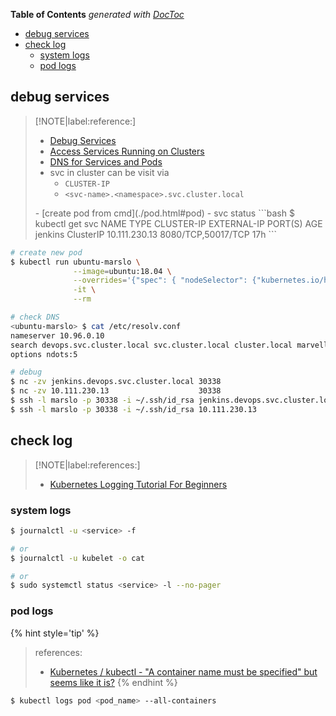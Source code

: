 <!-- START doctoc generated TOC please keep comment here to allow auto update -->
<!-- DON'T EDIT THIS SECTION, INSTEAD RE-RUN doctoc TO UPDATE -->
**Table of Contents**  *generated with [DocToc](https://github.com/thlorenz/doctoc)*

- [debug services](#debug-services)
- [check log](#check-log)
  - [system logs](#system-logs)
  - [pod logs](#pod-logs)

<!-- END doctoc generated TOC please keep comment here to allow auto update -->

## debug services

> [!NOTE|label:reference:]
> - [Debug Services](https://kubernetes.io/docs/tasks/debug/debug-application/debug-service/)
> - [Access Services Running on Clusters](https://kubernetes.io/docs/tasks/access-application-cluster/access-cluster-services/)
> - [DNS for Services and Pods](https://kubernetes.io/docs/concepts/services-networking/dns-pod-service/)
> - svc in cluster can be visit via
>   - `CLUSTER-IP`
>   - `<svc-name>.<namespace>.svc.cluster.local`
> <p>
> - [create pod from cmd](./pod.html#pod)
> - svc status
>   ```bash
>   $ kubectl get svc
>   NAME      TYPE        CLUSTER-IP      EXTERNAL-IP   PORT(S)              AGE
>   jenkins   ClusterIP   10.111.230.13   <none>        8080/TCP,50017/TCP   17h
>   ```

```bash
# create new pod
$ kubectl run ubuntu-marslo \
              --image=ubuntu:18.04 \
              --overrides='{"spec": { "nodeSelector": {"kubernetes.io/hostname": "k8s-node-01"}}}' \
              -it \
              --rm

# check DNS
<ubuntu-marslo> $ cat /etc/resolv.conf
nameserver 10.96.0.10
search devops.svc.cluster.local svc.cluster.local cluster.local marvell.com
options ndots:5

# debug
$ nc -zv jenkins.devops.svc.cluster.local 30338
$ nc -zv 10.111.230.13                    30338
$ ssh -l marslo -p 30338 -i ~/.ssh/id_rsa jenkins.devops.svc.cluster.local list-plugins
$ ssh -l marslo -p 30338 -i ~/.ssh/id_rsa 10.111.230.13                    list-plugins
```

## check log

> [!NOTE|label:references:]
> - [Kubernetes Logging Tutorial For Beginners](https://devopscube.com/kubernetes-logging-tutorial/)


### system logs

```bash
$ journalctl -u <service> -f

# or
$ journalctl -u kubelet -o cat

# or
$ sudo systemctl status <service> -l --no-pager
```

### pod logs

{% hint style='tip' %}
> references:
> - [Kubernetes / kubectl - "A container name must be specified" but seems like it is?](https://stackoverflow.com/a/66965570/2940319)
{% endhint %}

```bash
$ kubectl logs pod <pod_name> --all-containers
```
